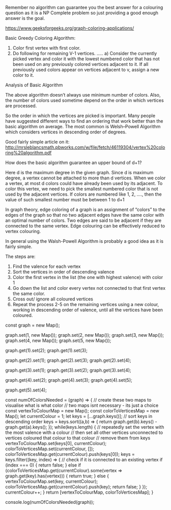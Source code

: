 
Remember no algorithm can guarantee you the best answer for a colouring question as it is a NP Complete problem so just providing a good enough answer is the goal.

https://www.geeksforgeeks.org/graph-coloring-applications/

Basic Greedy Coloring Algorithm:

1. Color first vertex with first color.
2. Do following for remaining V-1 vertices.
….. a) Consider the currently picked vertex and color it with the
lowest numbered color that has not been used on any previously
colored vertices adjacent to it. If all previously used colors
appear on vertices adjacent to v, assign a new color to it.

Analysis of Basic Algorithm

The above algorithm doesn’t always use minimum number of colors. Also, the number of colors used sometime depend on the order in which vertices are processed.

So the order in which the vertices are picked is important. Many people have suggested different ways to find an ordering that work better than the basic algorithm on average. The most common is Welsh–Powell Algorithm which considers vertices in descending order of degrees.

Good fairly simple article on it: http://mrsleblancsmath.pbworks.com/w/file/fetch/46119304/vertex%20coloring%20algorithm.pdf

How does the basic algorithm guarantee an upper bound of d+1?

Here d is the maximum degree in the given graph. Since d is maximum degree, a vertex cannot be attached to more than d vertices. When we color a vertex, at most d colors could have already been used by its adjacent. To color this vertex, we need to pick the smallest numbered color that is not used by the adjacent vertices. If colors are numbered like 1, 2, …., then the value of such smallest number must be between 1 to d+1

In graph theory, edge coloring of a graph is an assignment of “colors” to the edges of the graph so that no two adjacent edges have the same color with an optimal number of colors. Two edges are said to be adjacent if they are connected to the same vertex. Edge colouring can be effectively reduced to vertex colouring.

In general using the Walsh-Powell Algorithm is probably a good idea as it is fairly simple.

The steps are:

1. Find the valence for each vertex
2. Sort the vertices in order of descending valence
3. Color the first vertex in the list (the one with highest valence) with color 1
4. Go down the list and color every vertex not connected to that first vertex the same color.
5. Cross out/ ignore all coloured vertices
6. Repeat the process 2-5 on the remaining vertices using a new colour, working in descending order of valence, until all the vertices have been coloured.


const graph = new Map();

graph.set(1, new Map());
graph.set(2, new Map());
graph.set(3, new Map());
graph.set(4, new Map());
graph.set(5, new Map());

graph.get(1).set(2);
graph.get(1).set(3);

graph.get(2).set(1);
graph.get(2).set(3);
graph.get(2).set(4);

graph.get(3).set(1);
graph.get(3).set(2);
graph.get(3).set(4);

graph.get(4).set(2);
graph.get(4).set(3);
graph.get(4).set(5);

graph.get(5).set(4);

const numOfColorsNeeded = (graph) => {
    // create these two maps to visualise what is what color
    // two maps isnt necessary - its just a choice
    const vertexToColourMap = new Map();
    const colorToVerticesMap = new Map();
    let currentColour = 1;
    let keys = [...graph.keys()];
    // sort keys in descending order
    keys = keys.sort((a,b) => {
        return graph.get(b).keys() - graph.get(a).keys();
    });
    while(keys.length) {
        // repeatedly set the vertex with the most valence with a colour
        // then set all other vertices unconnected to vertices coloured that colour to that colour
        // remove them from keys
        vertexToColourMap.set(keys[0], currentColour);
        colorToVerticesMap.set(currentColour, []);
        colorToVerticesMap.get(currentColour).push(keys[0]);
        keys = keys.filter((key, index) => {
            // check if it is connected to an existing vertex
            if (index === 0) {
                return false;
            } else if (colorToVerticesMap.get(currentColour).some(vertex => graph.get(key).has(vertex))) {
                return true;
            } else {
                vertexToColourMap.set(key, currentColour);
                colorToVerticesMap.get(currentColour).push(key);
                return false;
            }
        });
        currentColour++;
    }
    return [vertexToColourMap, colorToVerticesMap];
}

console.log(numOfColorsNeeded(graph));
